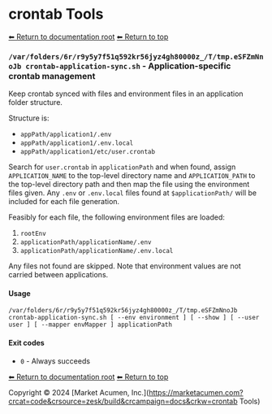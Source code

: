 # crontab Tools

[⬅ Return to documentation root](crontab)
[⬅ Return to top](../index.md)


### `/var/folders/6r/r9y5y7f51q592kr56jyz4gh80000z_/T/tmp.eSFZmNnoJb crontab-application-sync.sh` - Application-specific crontab management

Keep crontab synced with files and environment files in an application folder structure.

Structure is:

- `appPath/application1/.env`
- `appPath/application1/.env.local`
- `appPath/application1/etc/user.crontab`

Search for `user.crontab` in `applicationPath` and when found, assign `APPLICATION_NAME` to the top-level directory name
and `APPLICATION_PATH` to the top-level directory path and then map the file using the environment files given.
Any `.env` or `.env.local` files found at `$applicationPath/` will be included for each file generation.

Feasibly for each file, the following environment files are loaded:

1. `rootEnv`
2. `applicationPath/applicationName/.env`
3. `applicationPath/applicationName/.env.local`

Any files not found are skipped. Note that environment values are not carried between applications.

#### Usage

    /var/folders/6r/r9y5y7f51q592kr56jyz4gh80000z_/T/tmp.eSFZmNnoJb crontab-application-sync.sh [ --env environment ] [ --show ] [ --user user ] [ --mapper envMapper ] applicationPath
    

#### Exit codes

- `0` - Always succeeds

[⬅ Return to documentation root](crontab)
[⬅ Return to top](../index.md)

Copyright &copy; 2024 [Market Acumen, Inc.](https://marketacumen.com?crcat=code&crsource=zesk/build&crcampaign=docs&crkw=crontab Tools)

